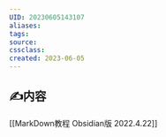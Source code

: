 ```yaml
---
UID: 20230605143107 
aliases: 
tags: 
source: 
cssclass: 
created: 2023-06-05
---
```


## ✍内容

[[MarkDown教程 Obsidian版 2022.4.22]]
